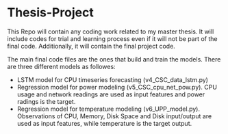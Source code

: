 # Thesis-Project

This Repo will contain any coding work related to my master thesis.
It will include codes for trial and learning process even if it will not be part of the final code.
Additionally, it will contain the final project code.

The main final code files are the ones that build and train the models. There are three different models as followes:
- LSTM model for CPU timeseries forecasting (v4_CSC_data_lstm.py)
- Regression model for power modeling (v5_CSC_cpu_net_pow.py). CPU usage and network readings are used as input features and power radings is the target.
- Regression model for temperature modeling (v6_UPP_model.py). Observations of CPU, Memory, Disk Space and Disk input/output are used as input features, while temperature is the target output.
